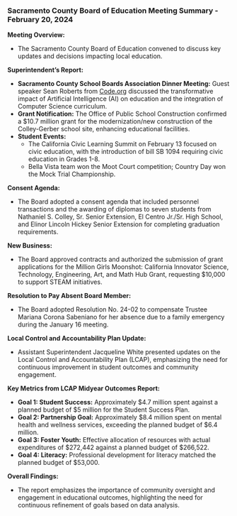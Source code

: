### Sacramento County Board of Education Meeting Summary - February 20, 2024

**Meeting Overview:**
- The Sacramento County Board of Education convened to discuss key updates and decisions impacting local education.

**Superintendent’s Report:**
- **Sacramento County School Boards Association Dinner Meeting:** Guest speaker Sean Roberts from [Code.org](https://code.org/) discussed the transformative impact of Artificial Intelligence (AI) on education and the integration of Computer Science curriculum.
- **Grant Notification:** The Office of Public School Construction confirmed a $10.7 million grant for the modernization/new construction of the Colley-Gerber school site, enhancing educational facilities.
- **Student Events:**
  - The California Civic Learning Summit on February 13 focused on civic education, with the introduction of bill SB 1094 requiring civic education in Grades 1-8.
  - Bella Vista team won the Moot Court competition; Country Day won the Mock Trial Championship.

**Consent Agenda:**
- The Board adopted a consent agenda that included personnel transactions and the awarding of diplomas to seven students from Nathaniel S. Colley, Sr. Senior Extension, El Centro Jr./Sr. High School, and Elinor Lincoln Hickey Senior Extension for completing graduation requirements.

**New Business:**
- The Board approved contracts and authorized the submission of grant applications for the Million Girls Moonshot: California Innovator Science, Technology, Engineering, Art, and Math Hub Grant, requesting $10,000 to support STEAM initiatives.

**Resolution to Pay Absent Board Member:**
- The Board adopted Resolution No. 24-02 to compensate Trustee Mariana Corona Sabeniano for her absence due to a family emergency during the January 16 meeting.

**Local Control and Accountability Plan Update:**
- Assistant Superintendent Jacqueline White presented updates on the Local Control and Accountability Plan (LCAP), emphasizing the need for continuous improvement in student outcomes and community engagement.

**Key Metrics from LCAP Midyear Outcomes Report:**
- **Goal 1: Student Success:** Approximately $4.7 million spent against a planned budget of $5 million for the Student Success Plan.
- **Goal 2: Partnership Goal:** Approximately $8.4 million spent on mental health and wellness services, exceeding the planned budget of $6.4 million.
- **Goal 3: Foster Youth:** Effective allocation of resources with actual expenditures of $272,442 against a planned budget of $266,522.
- **Goal 4: Literacy:** Professional development for literacy matched the planned budget of $53,000.

**Overall Findings:**
- The report emphasizes the importance of community oversight and engagement in educational outcomes, highlighting the need for continuous refinement of goals based on data analysis.
